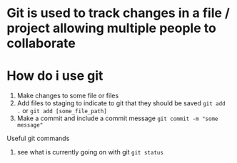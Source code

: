 # Git is used to track changes in a file / project allowing multiple people to collaborate

# How do i use git
1. Make changes to some file or files
2. Add files to staging to indicate to git that they should be saved
`git add .` or `git add [some_file_path]`
3. Make a commit and include a commit message
`git commit -m "some message"`

Useful git commands
1. see what is currently going on with git
`git status`